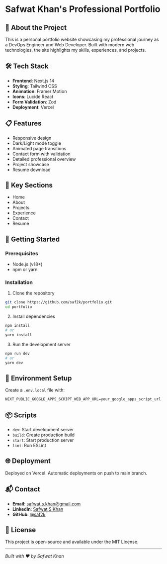 # Safwat Khan's Professional Portfolio

## 🚀 About the Project

This is a personal portfolio website showcasing my professional journey as a DevOps Engineer and Web Developer. Built with modern web technologies, the site highlights my skills, experiences, and projects.

## 🛠 Tech Stack

- **Frontend**: Next.js 14
- **Styling**: Tailwind CSS
- **Animation**: Framer Motion
- **Icons**: Lucide React
- **Form Validation**: Zod
- **Deployment**: Vercel

## 📋 Features

- Responsive design
- Dark/Light mode toggle
- Animated page transitions
- Contact form with validation
- Detailed professional overview
- Project showcase
- Resume download

## 🌟 Key Sections

- Home
- About
- Projects
- Experience
- Contact
- Resume

## 🚀 Getting Started

### Prerequisites

- Node.js (v18+)
- npm or yarn

### Installation

1. Clone the repository
```bash
git clone https://github.com/saf2k/portfolio.git
cd portfolio
```

2. Install dependencies
```bash
npm install
# or
yarn install
```

3. Run the development server
```bash
npm run dev
# or
yarn dev
```

## 🔧 Environment Setup

Create a `.env.local` file with:
```
NEXT_PUBLIC_GOOGLE_APPS_SCRIPT_WEB_APP_URL=your_google_apps_script_url
```

## 📦 Scripts

- `dev`: Start development server
- `build`: Create production build
- `start`: Start production server
- `lint`: Run ESLint

## 🌐 Deployment

Deployed on Vercel. Automatic deployments on push to main branch.

## 📬 Contact

- **Email**: safwat.s.khan@gmail.com
- **LinkedIn**: [Safwat S Khan](https://linkedin.com/in/safwat-s-khan/)
- **GitHub**: [@saf2k](https://github.com/saf2k)

## 📄 License

This project is open-source and available under the MIT License.

---

*Built with ❤️ by Safwat Khan*
